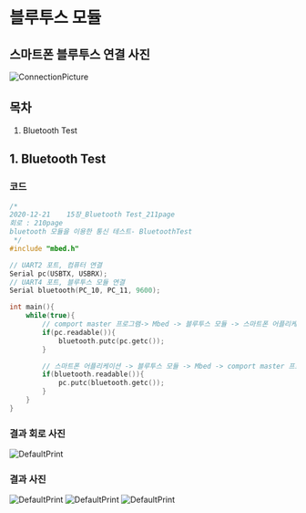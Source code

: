 # 블루투스 모듈
## 스마트폰 블루투스 연결 사진
![ConnectionPicture](https://github.com/HongyeongJu/MbedCode/blob/master/Chapter03_%EB%B8%94%EB%A3%A8%ED%88%AC%EC%8A%A4%EB%AA%A8%EB%93%88/connectionPicture.jpg)

## 목차
1. Bluetooth Test
## 1. Bluetooth Test
### 코드
```c++
/*
2020-12-21    15장_Bluetooth Test_211page
회로 : 210page
bluetooth 모듈을 이용한 통신 테스트- BluetoothTest
 */
#include "mbed.h"

// UART2 포트, 컴퓨터 연결
Serial pc(USBTX, USBRX);
// UART4 포트, 블루투스 모듈 연결
Serial bluetooth(PC_10, PC_11, 9600);

int main(){
    while(true){
        // comport master 프로그램-> Mbed -> 블루투스 모듈 -> 스마트폰 어플리케이션
        if(pc.readable()){
            bluetooth.putc(pc.getc());
        }

        // 스마트폰 어플리케이션 -> 블루투스 모듈 -> Mbed -> comport master 프로그램
        if(bluetooth.readable()){
            pc.putc(bluetooth.getc());
        }
    }
}
```
### 결과 회로 사진
![DefaultPrint](https://github.com/HongyeongJu/MbedCode/blob/master/Chapter03_%EB%B8%94%EB%A3%A8%ED%88%AC%EC%8A%A4%EB%AA%A8%EB%93%88/1_BluetoothTest_circuit.jpg)
### 결과 사진
![DefaultPrint](https://github.com/HongyeongJu/MbedCode/blob/master/Chapter03_%EB%B8%94%EB%A3%A8%ED%88%AC%EC%8A%A4%EB%AA%A8%EB%93%88/1_BluetoothTest_result1.jpg)
![DefaultPrint](https://github.com/HongyeongJu/MbedCode/blob/master/Chapter03_%EB%B8%94%EB%A3%A8%ED%88%AC%EC%8A%A4%EB%AA%A8%EB%93%88/1_BluetoothTest_result2.jpg)
![DefaultPrint](https://github.com/HongyeongJu/MbedCode/blob/master/Chapter03_%EB%B8%94%EB%A3%A8%ED%88%AC%EC%8A%A4%EB%AA%A8%EB%93%88/1_BluetoothTest_result3.jpg)
